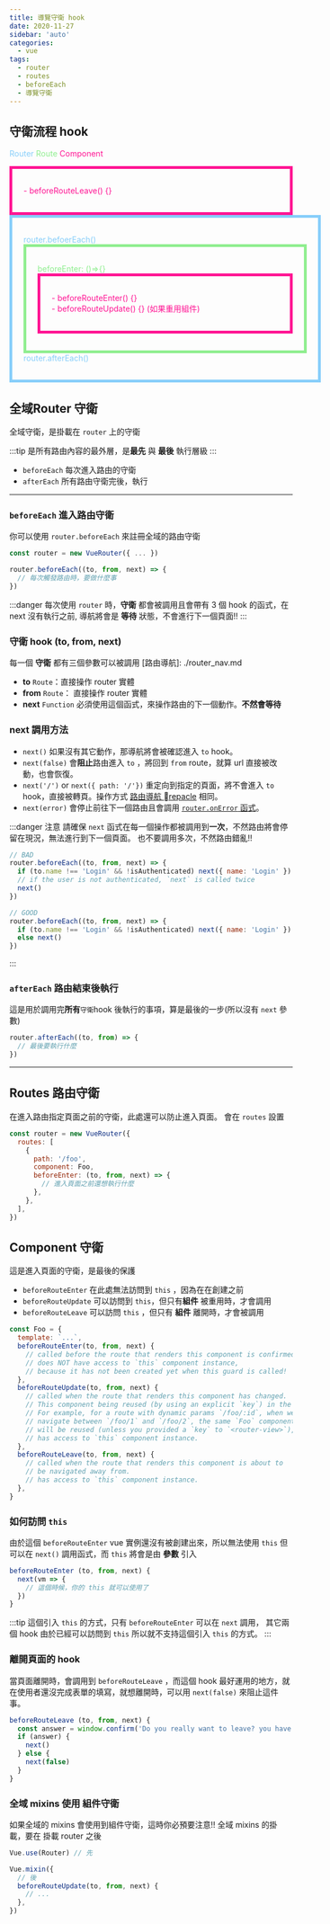 ```yaml
---
title: 導覽守衛 hook
date: 2020-11-27
sidebar: 'auto'
categories:
  - vue
tags:
  - router
  - routes
  - beforeEach
  - 導覽守衛
---
```


## 守衛流程 hook

<span style="color: lightskyblue">Router</span>
<span style="color:lightgreen">Route</span>
<span style="color: deeppink">Component</span>

 <div style="border:5px solid deeppink; hegiht: 300px; padding: 30px 20px; color: deeppink">- beforeRouteLeave() {}</div>
<div style=" border:5px solid lightskyblue; width: 100%; hegiht: 300px; padding: 30px 20px; color: lightskyblue">
  router.befoerEach()

  <div style="border:5px solid lightgreen; hegiht: 300px; padding: 30px 20px; color:lightgreen">
    beforeEnter: ()=>{}
        <div style="border:5px solid deeppink; hegiht: 300px; padding: 30px 20px; color: deeppink">
          <div>- beforeRouteEnter() {}</div>
          <div>- beforeRouteUpdate() {}  (如果重用組件)</div>
        </div>
  </div>
  router.afterEach()
</div>

## **全域**Router 守衛

全域守衛，是掛載在 `router` 上的守衛

:::tip
是所有路由內容的最外層，是**最先** 與 **最後** 執行層級
:::

- `beforeEach` 每次進入路由的守衛
- `afterEach` 所有路由守衛完後，執行

---

### `beforeEach` 進入路由守衛

你可以使用 `router.beforeEach` 來註冊全域的路由守衛

```js {3-5}
const router = new VueRouter({ ... })

router.beforeEach((to, from, next) => {
  // 每次觸發路由時，要做什麼事
})
```

:::danger
每次使用 `router` 時，**守衛** 都會被調用且會帶有 3 個 hook 的函式，在 next 沒有執行之前, 導航將會是 **等待** 狀態，不會進行下一個頁面!!
:::

### 守衛 hook (to, from, next)

每一個 **守衛** 都有三個參數可以被調用
[路由導航]: ./router_nav.md

- **to** `Route`：直接操作 router 實體
- **from** `Route`： 直接操作 router 實體
- **next** `Function` 必須使用這個函式，來操作路由的下一個動作。**不然會等待**

### next 調用方法

- `next()` 如果沒有其它動作，那導航將會被確認進入 `to` hook。
- `next(false)` 會**阻止**路由進入 `to` ，將回到 `from` route，就算 url 直接被改動，也會恢復。
- `next('/')` or `next({ path: '/'})` 重定向到指定的頁面，將不會進入 `to` hook，直接被轉頁。操作方式 [路由導航 repacle](./router_nav.md#replace) 相同。
- `next(error)` 會停止前往下一個路由且會調用 [`router.onError` 函式](https://router.vuejs.org/api/#router-onerror)。

:::danger 注意
請確保 `next` 函式在每一個操作都被調用到**一次**，不然路由將會停留在現況，無法進行到下一個頁面。
也不要調用多次，不然路由錯亂!!

```js
// BAD
router.beforeEach((to, from, next) => {
  if (to.name !== 'Login' && !isAuthenticated) next({ name: 'Login' })
  // if the user is not authenticated, `next` is called twice
  next()
})
```

```js
// GOOD
router.beforeEach((to, from, next) => {
  if (to.name !== 'Login' && !isAuthenticated) next({ name: 'Login' })
  else next()
})
```

:::

### `afterEach` 路由結束後執行

這是用於調用完**所有**`守衛`hook 後執行的事項，算是最後的一步(所以沒有 `next` 參數)

```js
router.afterEach((to, from) => {
  // 最後要執行什麼
})
```

---

## Routes 路由守衛

在進入路由指定頁面之前的守衛，此處還可以防止進入頁面。
會在 `routes` 設置

```js
const router = new VueRouter({
  routes: [
    {
      path: '/foo',
      component: Foo,
      beforeEnter: (to, from, next) => {
        // 進入頁面之前還想執行什麼
      },
    },
  ],
})
```

## Component 守衛

這是進入頁面的守衛，是最後的保護

- `beforeRouteEnter` 在此處無法訪問到 `this` ，因為在在創建之前
- `beforeRouteUpdate` 可以訪問到 `this`，但只有**組件** 被重用時，才會調用
- `beforeRouteLeave` 可以訪問 `this` ，但只有 **組件** 離開時，才會被調用

```js
const Foo = {
  template: `...`,
  beforeRouteEnter(to, from, next) {
    // called before the route that renders this component is confirmed.
    // does NOT have access to `this` component instance,
    // because it has not been created yet when this guard is called!
  },
  beforeRouteUpdate(to, from, next) {
    // called when the route that renders this component has changed.
    // This component being reused (by using an explicit `key`) in the new route or not doesn't change anything.
    // For example, for a route with dynamic params `/foo/:id`, when we
    // navigate between `/foo/1` and `/foo/2`, the same `Foo` component instance
    // will be reused (unless you provided a `key` to `<router-view>`), and this hook will be called when that happens.
    // has access to `this` component instance.
  },
  beforeRouteLeave(to, from, next) {
    // called when the route that renders this component is about to
    // be navigated away from.
    // has access to `this` component instance.
  },
}
```

### 如何訪問 `this`

由於這個 `beforeRouteEnter` vue 實例還沒有被創建出來，所以無法使用 `this`
但可以在 `next()` 調用函式，而 `this` 將會是由 **參數** 引入

```js
beforeRouteEnter (to, from, next) {
  next(vm => {
    // 這個時候，你的 this 就可以使用了
  })
}
```

:::tip
這個引入 `this` 的方式，只有 `beforeRouteEnter` 可以在 `next` 調用，
其它兩個 hook 由於已經可以訪問到 `this` 所以就不支持這個引入 `this` 的方式。
:::

### 離開頁面的 hook

當頁面離開時，會調用到 `beforeRouteLeave` ，而這個 hook 最好運用的地方，就在使用者還沒完成表單的填寫，就想離開時，可以用 `next(false)` 來阻止這件事。

```js
beforeRouteLeave (to, from, next) {
  const answer = window.confirm('Do you really want to leave? you have unsaved changes!')
  if (answer) {
    next()
  } else {
    next(false)
  }
}
```

### 全域 mixins 使用 組件守衛

如果全域的 mixins 會使用到組件守衛，這時你必預要注意!!
全域 mixins 的掛載，要在 掛載 router 之後

```js
Vue.use(Router) // 先

Vue.mixin({
  // 後
  beforeRouteUpdate(to, from, next) {
    // ...
  },
})
```
